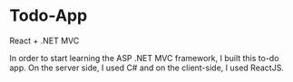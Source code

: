 # Todo-App
React + .NET MVC

In order to start learning the ASP .NET MVC framework, I built this to-do app. On the server side, I used C# and on the client-side, I used ReactJS. 
